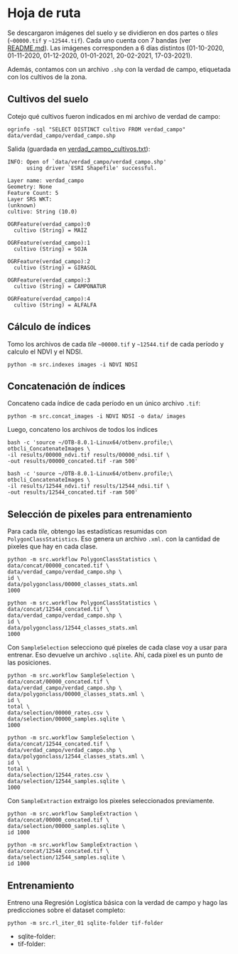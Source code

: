 # Hoja de ruta

Se descargaron imágenes del suelo y se dividieron en dos partes o _tiles_
(`~00000.tif` y `~12544.tif`). Cada uno cuenta con 7 bandas (ver [README.md](../README.md)). Las imágenes
corresponden a 6 días distintos (01-10-2020, 01-11-2020,
01-12-2020, 01-01-2021, 20-02-2021, 17-03-2021).

Además, contamos con un archivo `.shp` con la verdad de
campo, etiquetada con los cultivos de la zona.

## Cultivos del suelo

Cotejo qué cultivos fueron indicados en mi archivo de verdad de campo:

```
ogrinfo -sql "SELECT DISTINCT cultivo FROM verdad_campo" data/verdad_campo/verdad_campo.shp
```

Salida (guardada en [verdad_campo_cultivos.txt](verdad_campo_cultivos.txt)):

```
INFO: Open of `data/verdad_campo/verdad_campo.shp'
      using driver `ESRI Shapefile' successful.

Layer name: verdad_campo
Geometry: None
Feature Count: 5
Layer SRS WKT:
(unknown)
cultivo: String (10.0)

OGRFeature(verdad_campo):0
  cultivo (String) = MAIZ

OGRFeature(verdad_campo):1
  cultivo (String) = SOJA

OGRFeature(verdad_campo):2
  cultivo (String) = GIRASOL

OGRFeature(verdad_campo):3
  cultivo (String) = CAMPONATUR

OGRFeature(verdad_campo):4
  cultivo (String) = ALFALFA
```

## Cálculo de índices

Tomo los archivos de cada _tile_ `~00000.tif` y `~12544.tif` de cada período y calculo el
NDVI y el NDSI.

```
python -m src.indexes images -i NDVI NDSI
```

## Concatenación de índices

Concateno cada índice de cada período en un único archivo `.tif`:

```
python -m src.concat_images -i NDVI NDSI -o data/ images
```

Luego, concateno los archivos de todos los índices

```
bash -c 'source ~/OTB-8.0.1-Linux64/otbenv.profile;\
otbcli_ConcatenateImages \
-il results/00000_ndvi.tif results/00000_ndsi.tif \
-out results/00000_concated.tif -ram 500'
```

```
bash -c 'source ~/OTB-8.0.1-Linux64/otbenv.profile;\
otbcli_ConcatenateImages \
-il results/12544_ndvi.tif results/12544_ndsi.tif \
-out results/12544_concated.tif -ram 500'
```

## Selección de pixeles para entrenamiento

Para cada _tile_, obtengo las estadísticas resumidas con
`PolygonClassStatistics`. Eso genera un archivo `.xml.`
con la cantidad de pixeles que hay en cada clase.

```
python -m src.workflow PolygonClassStatistics \
data/concat/00000_concated.tif \
data/verdad_campo/verdad_campo.shp \
id \
data/polygonclass/00000_classes_stats.xml
1000
```

```
python -m src.workflow PolygonClassStatistics \
data/concat/12544_concated.tif \
data/verdad_campo/verdad_campo.shp \
id \
data/polygonclass/12544_classes_stats.xml
1000
```

Con `SampleSelection` selecciono qué pixeles de cada clase voy a usar para
entrenar. Eso devuelve un archivo `.sqlite`. Ahí, cada pixel es un punto de
las posiciones.

```
python -m src.workflow SampleSelection \
data/concat/00000_concated.tif \
data/verdad_campo/verdad_campo.shp \
data/polygonclass/00000_classes_stats.xml \
id \
total \
data/selection/00000_rates.csv \
data/selection/00000_samples.sqlite \
1000
```

```
python -m src.workflow SampleSelection \
data/concat/12544_concated.tif \
data/verdad_campo/verdad_campo.shp \
data/polygonclass/12544_classes_stats.xml \
id \
total \
data/selection/12544_rates.csv \
data/selection/12544_samples.sqlite \
1000
```

Con `SampleExtraction` extraigo los pixeles seleccionados previamente.

```
python -m src.workflow SampleExtraction \
data/concat/00000_concated.tif \
data/selection/00000_samples.sqlite \
id 1000
```

```
python -m src.workflow SampleExtraction \
data/concat/12544_concated.tif \
data/selection/12544_samples.sqlite \
id 1000
```

## Entrenamiento

Entreno una Regresión Logística básica con la verdad de campo y
hago las predicciones sobre el dataset completo:

```
python -m src.rl_iter_01 sqlite-folder tif-folder
```

- sqlite-folder: 
- tif-folder: